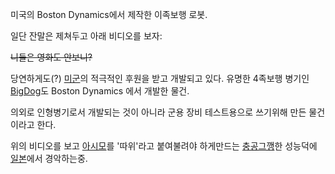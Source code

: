 미국의 Boston Dynamics에서 제작한 이족보행 로봇.

일단 잔말은 제쳐두고 아래 비디오를 보자:

<del>니들은 영화도 안보니?</del>

  

당연하게도(?) [미군](%EB%AF%B8%EA%B5%B0.md)의 적극적인 후원을 받고 개발되고 있다. 유명한 4족보행 병기인
[BigDog](BigDog.md)도 Boston Dynamics 에서 개발한 물건.

  

의외로 인형병기로서 개발되는 것이 아니라 군용 장비 테스트용으로 쓰기위해 만든 물건이라고 한다.

  

위의 비디오를 보고 [아시모](%EC%95%84%EC%8B%9C%EB%AA%A8.md)를 '따위'라고 붙여불려야 하게만드는
[충공그깽](%EC%B6%A9%EA%B3%B5%EA%B7%B8%EA%B9%BD.md)한 성능덕에
[일본](%EC%9D%BC%EB%B3%B8.md)에서 경악하는중.

